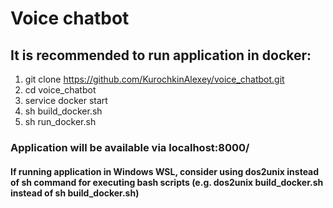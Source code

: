 # Voice chatbot

## It is recommended to run application in docker:
1) git clone https://github.com/KurochkinAlexey/voice_chatbot.git
2) cd voice_chatbot
3) service docker start
4) sh build_docker.sh
5) sh run_docker.sh

### Application will be available via localhost:8000/
#### If running application in Windows WSL, consider using  dos2unix instead of sh command for executing bash scripts (e.g. dos2unix build_docker.sh instead of sh build_docker.sh)
